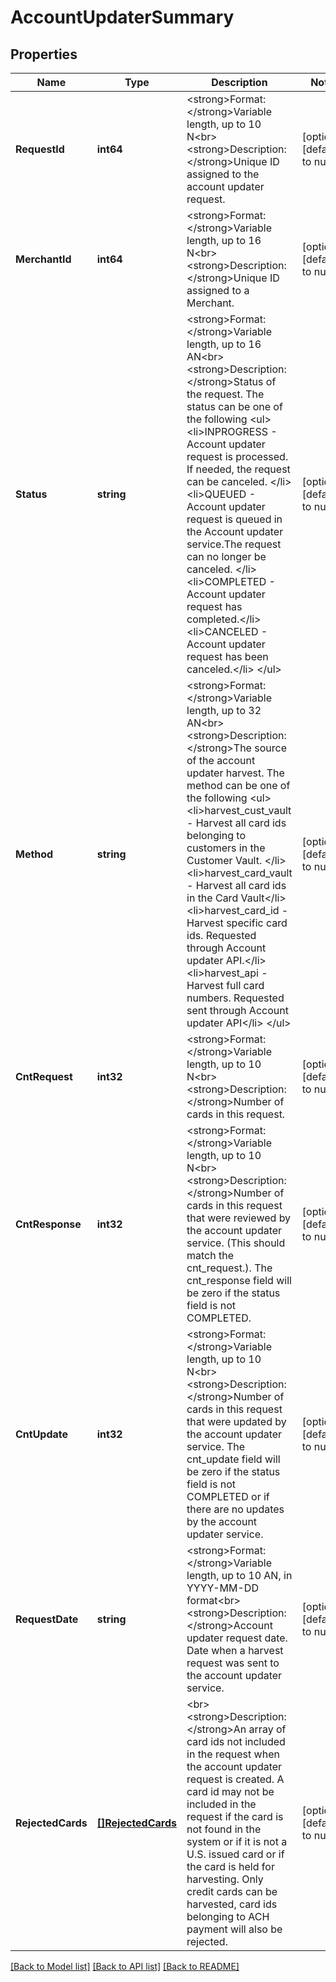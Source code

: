 # AccountUpdaterSummary

## Properties
Name | Type | Description | Notes
------------ | ------------- | ------------- | -------------
**RequestId** | **int64** | &lt;strong&gt;Format: &lt;/strong&gt;Variable length, up to 10 N&lt;br&gt;&lt;strong&gt;Description: &lt;/strong&gt;Unique ID assigned to the account updater request. | [optional] [default to null]
**MerchantId** | **int64** | &lt;strong&gt;Format: &lt;/strong&gt;Variable length, up to 16 N&lt;br&gt;&lt;strong&gt;Description: &lt;/strong&gt;Unique ID assigned to a Merchant. | [optional] [default to null]
**Status** | **string** | &lt;strong&gt;Format: &lt;/strong&gt;Variable length, up to 16 AN&lt;br&gt;&lt;strong&gt;Description: &lt;/strong&gt;Status of the request. The status can be one of the following               &lt;ul&gt;              &lt;li&gt;INPROGRESS - Account updater request is processed. If needed, the request can be canceled. &lt;/li&gt;              &lt;li&gt;QUEUED - Account updater request is queued in the Account updater service.The request can no longer be canceled. &lt;/li&gt;              &lt;li&gt;COMPLETED - Account updater request has completed.&lt;/li&gt;              &lt;li&gt;CANCELED - Account updater request has been canceled.&lt;/li&gt;              &lt;/ul&gt; | [optional] [default to null]
**Method** | **string** | &lt;strong&gt;Format: &lt;/strong&gt;Variable length, up to 32 AN&lt;br&gt;&lt;strong&gt;Description: &lt;/strong&gt;The source of the account updater harvest. The method can be one of the following               &lt;ul&gt;              &lt;li&gt;harvest_cust_vault - Harvest all card ids belonging to customers in the Customer Vault.  &lt;/li&gt;              &lt;li&gt;harvest_card_vault - Harvest all card ids in the Card Vault&lt;/li&gt;              &lt;li&gt;harvest_card_id    - Harvest specific card ids. Requested through Account updater API.&lt;/li&gt;              &lt;li&gt;harvest_api        - Harvest full card numbers. Requested sent through Account updater API&lt;/li&gt;              &lt;/ul&gt; | [optional] [default to null]
**CntRequest** | **int32** | &lt;strong&gt;Format: &lt;/strong&gt;Variable length, up to 10 N&lt;br&gt;&lt;strong&gt;Description: &lt;/strong&gt;Number of cards in this request. | [optional] [default to null]
**CntResponse** | **int32** | &lt;strong&gt;Format: &lt;/strong&gt;Variable length, up to 10 N&lt;br&gt;&lt;strong&gt;Description: &lt;/strong&gt;Number of cards in this request that were reviewed by the account updater service. (This should match the cnt_request.). The cnt_response field will be zero if the status field is not COMPLETED. | [optional] [default to null]
**CntUpdate** | **int32** | &lt;strong&gt;Format: &lt;/strong&gt;Variable length, up to 10 N&lt;br&gt;&lt;strong&gt;Description: &lt;/strong&gt;Number of cards in this request that were updated by the account updater service. The cnt_update field will be zero if the status field is not COMPLETED or if there are no updates by the account updater service. | [optional] [default to null]
**RequestDate** | **string** | &lt;strong&gt;Format: &lt;/strong&gt;Variable length, up to 10 AN, in  YYYY-MM-DD format&lt;br&gt;&lt;strong&gt;Description: &lt;/strong&gt;Account updater request date. Date when a harvest request was sent to the account updater service. | [optional] [default to null]
**RejectedCards** | [**[]RejectedCards**](RejectedCards.md) | &lt;br&gt;&lt;strong&gt;Description: &lt;/strong&gt;An array of card ids not included in the request when the account updater request is created. A card id may not be included in the request if the card is not found in the system or if it is not a U.S. issued card or if the card is held for harvesting. Only credit cards can be harvested, card ids belonging to ACH payment will also be rejected.   | [optional] [default to null]

[[Back to Model list]](../README.md#documentation-for-models) [[Back to API list]](../README.md#documentation-for-api-endpoints) [[Back to README]](../README.md)

